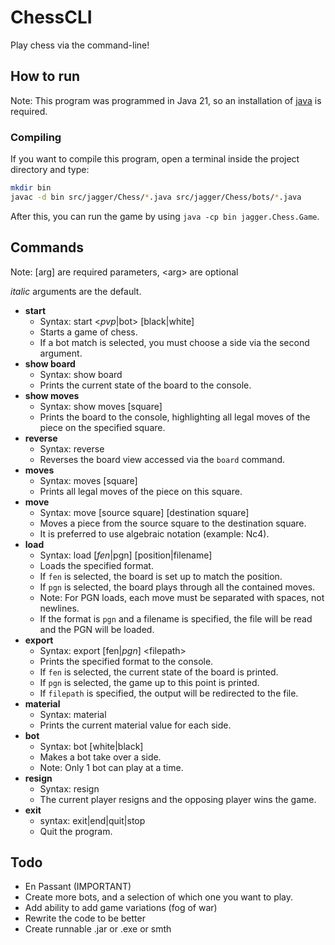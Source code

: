 # ChessCLI
Play chess via the command-line!
## How to run
Note: This program was programmed in Java 21, so an installation of [java](https://www.oracle.com/java/technologies/downloads/#java21) is required.

### **Compiling**
If you want to compile this program, open a terminal inside the project directory and type:
```bash
mkdir bin
javac -d bin src/jagger/Chess/*.java src/jagger/Chess/bots/*.java
```
After this, you can run the game by using `java -cp bin jagger.Chess.Game`.
## Commands
Note: [arg] are required parameters, \<arg\> are optional

*italic* arguments are the default.
- **start**
  - Syntax: start \<*pvp*|bot\> [black|white]
  - Starts a game of chess.
  - If a bot match is selected, you must choose a side via the second argument.
- **show board**
  - Syntax: show board
  - Prints the current state of the board to the console.
- **show moves**
  - Syntax: show moves [square]
  - Prints the board to the console, highlighting all legal moves of the piece on the specified square.
- **reverse**
  - Syntax: reverse
  - Reverses the board view accessed via the `board` command.
- **moves**
  - Syntax: moves [square]
  - Prints all legal moves of the piece on this square.
- **move**
  - Syntax: move [source square] [destination square]
  - Moves a piece from the source square to the destination square.
  - It is preferred to use algebraic notation (example: Nc4).
- **load**
  - Syntax: load [*fen*|pgn] [position|filename]
  - Loads the specified format.
  - If `fen` is selected, the board is set up to match the position.
  - If `pgn` is selected, the board plays through all the contained moves.
  - Note: For PGN loads, each move must be separated with spaces, not newlines.
  - If the format is `pgn` and a filename is specified, the file will be read and the PGN will be loaded.
- **export**
  - Syntax: export [fen|*pgn*] \<filepath\>
  - Prints the specified format to the console.
  - If `fen` is selected, the current state of the board is printed.
  - If `pgn` is selected, the game up to this point is printed.
  - If `filepath` is specified, the output will be redirected to the file.
- **material**
  - Syntax: material
  - Prints the current material value for each side.
- **bot**
  - Syntax: bot [white|black]
  - Makes a bot take over a side.
  - Note: Only 1 bot can play at a time.
- **resign**
  - Syntax: resign
  - The current player resigns and the opposing player wins the game.
- **exit**
  - syntax: exit|end|quit|stop
  - Quit the program.
## Todo
- En Passant (IMPORTANT)
- Create more bots, and a selection of which one you want to play.
- Add ability to add game variations (fog of war)
- Rewrite the code to be better
- Create runnable .jar or .exe or smth
